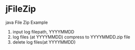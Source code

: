 # jFileZip
java File Zip Example

1) input log filepath, YYYYMMDD 
2) log files (at YYYYMMDD) compress to YYYYMMDD.zip file 
3) delete log files(at YYYYMMDD)


